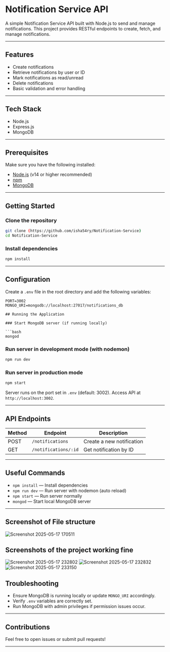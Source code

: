 # Notification Service API

A simple Notification Service API built with Node.js to send and manage notifications. This project provides RESTful endpoints to create, fetch, and manage notifications.

---

## Features

- Create notifications
- Retrieve notifications by user or ID
- Mark notifications as read/unread
- Delete notifications
- Basic validation and error handling

---

## Tech Stack

- Node.js
- Express.js
- MongoDB

---

## Prerequisites

Make sure you have the following installed:

- [Node.js](https://nodejs.org/) (v14 or higher recommended)
- [npm](https://www.npmjs.com/get-npm)
- [MongoDB](https://www.mongodb.com/)

---

## Getting Started

### Clone the repository

```bash
git clone (https://github.com/isha54ry/Notification-Service)
cd Notification-Service
````

### Install dependencies

```bash
npm install
```

---

## Configuration

Create a `.env` file in the root directory and add the following variables:

```env
PORT=3002
MONGO_URI=mongodb://localhost:27017/notifications_db

## Running the Application

### Start MongoDB server (if running locally)

```bash
mongod
```

### Run server in development mode (with nodemon)

```bash
npm run dev
```

### Run server in production mode

```bash
npm start
```

Server runs on the port set in `.env` (default: 3002). Access API at `http://localhost:3002`.

---

## API Endpoints

| Method | Endpoint                      | Description                  |
| ------ | ----------------------------- | ---------------------------- |
| POST   | `/notifications`              | Create a new notification    |
| GET    | `/notifications/:id`          | Get notification by ID       |

---

## Useful Commands

* `npm install` — Install dependencies
* `npm run dev` — Run server with nodemon (auto reload)
* `npm start` — Run server normally
* `mongod` — Start local MongoDB server

---
## Screenshot of File structure

![Screenshot 2025-05-17 170511](https://github.com/user-attachments/assets/db41f965-37e9-4cf8-a400-3af1cdee04ac)


## Screenshots of the project working fine
![Screenshot 2025-05-17 232802](https://github.com/user-attachments/assets/b2ff6d16-c07f-44c2-a85e-b7091c42526d)
![Screenshot 2025-05-17 232832](https://github.com/user-attachments/assets/b7de96c3-31e8-4e1f-be7d-a5a20ed3f3ad)
![Screenshot 2025-05-17 233150](https://github.com/user-attachments/assets/cebbae99-2925-4b07-9c43-c9d66a858de0)


## Troubleshooting

* Ensure MongoDB is running locally or update `MONGO_URI` accordingly.
* Verify `.env` variables are correctly set.
* Run MongoDB with admin privileges if permission issues occur.

---

## Contributions

Feel free to open issues or submit pull requests!

---

